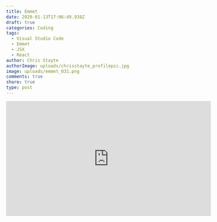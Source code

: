 ```yaml
---
title: Emmet
date: 2020-01-13T17:06:49.938Z
draft: true
categories: Coding
tags:
  - Visual Studio Code
  - Emmet
  - JSX
  - React
author: Chris Stayte
authorImage: uploads/chrisstayte_profilepic.jpg
image: uploads/emmet_031.png
comments: true
share: true
type: post
---
```

<iframe width="560" height="315" src="https://www.youtube.com/embed/v5fqSwnHZM8" frameborder="0" allow="accelerometer; autoplay; encrypted-media; gyroscope; picture-in-picture" allowfullscreen></iframe>
